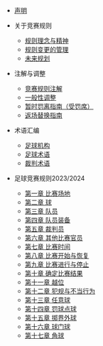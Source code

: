 * [声明](./declaration.md)


* 关于竞赛规则

  * [规则理念与精神](./docs/关于竞赛规则/规则理念与精神.md)
  * [规则变更的管理](./docs/关于竞赛规则/规则变更的管理.md)
  * [未来规划](./docs/关于竞赛规则/未来规划.md)

* 注解与调整

  * [竞赛规则注解](./docs/注解与调整/竞赛规则注解.md)
  * [一般性调整](./docs/注解与调整/一般性调整.md)
  * [暂时罚离指南（受罚席）](./docs/注解与调整/暂时罚离指南（受罚席）.md)
  * [返场替换指南](./docs/注解与调整/返场替换指南.md)

* 术语汇编

  * [足球机构](./docs/术语汇编/足球机构.md)
  * [足球术语](./docs/术语汇编/足球术语.md)
  * [裁判术语](./docs/术语汇编/裁判术语.md)

* 足球竞赛规则2023/2024

  * [第一章 比赛场地](./docs/足球竞赛规则2023-2024/第一章比赛场地.md)
  * [第二章 球](./docs/足球竞赛规则2023-2024/第二章球.md)
  * [第三章 队员](./docs/足球竞赛规则2023-2024/第三章队员.md)
  * [第四章 队员装备](./docs/足球竞赛规则2023-2024/第四章队员装备.md)
  * [第五章 裁判员](./docs/足球竞赛规则2023-2024/第五章裁判员.md)
  * [第六章 其他比赛官员](./docs/足球竞赛规则2023-2024/第六章其他比赛官员.md)
  * [第七章 比赛时间](./docs/足球竞赛规则2023-2024/第七章比赛时间.md)
  * [第八章 比赛开始与恢复](./docs/足球竞赛规则2023-2024/第八章比赛开始与恢复.md)
  * [第九章 比赛进行与停止](./docs/足球竞赛规则2023-2024/第九章比赛进行与停止.md)
  * [第十章 确定比赛结果](./docs/足球竞赛规则2023-2024/第十章确定比赛结果.md)
  * [第十一章 越位](./docs/足球竞赛规则2023-2024/第十一章越位.md)
  * [第十二章 犯规与不当行为](./docs/足球竞赛规则2023-2024/第十二章犯规与不当行为.md)
  * [第十三章 任意球](./docs/足球竞赛规则2023-2024/第十三章任意球.md)
  * [第十四章 罚球点球](./docs/足球竞赛规则2023-2024/第十四章罚球点球.md)
  * [第十五章 掷界外球](./docs/足球竞赛规则2023-2024/第十五章掷界外球.md)
  * [第十六章 球门球](./docs/足球竞赛规则2023-2024/第十六章球门球.md)
  * [第十七章 角球](./docs/足球竞赛规则2023-2024/第十七章角球.md)
